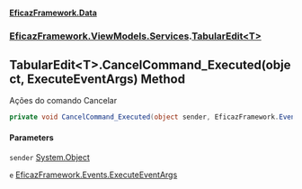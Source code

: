 #### [EficazFramework.Data](EficazFrameworkData.md 'EficazFramework Data')
### [EficazFramework.ViewModels.Services](EficazFrameworkData.md#EficazFramework_ViewModels_Services 'EficazFramework.ViewModels.Services').[TabularEdit&lt;T&gt;](TabularEdit_T_.md 'EficazFramework.ViewModels.Services.TabularEdit&lt;T&gt;')
## TabularEdit&lt;T&gt;.CancelCommand_Executed(object, ExecuteEventArgs) Method
Ações do comando Cancelar  
```csharp
private void CancelCommand_Executed(object sender, EficazFramework.Events.ExecuteEventArgs e);
```
#### Parameters
<a name='EficazFramework_ViewModels_Services_TabularEdit_T__CancelCommand_Executed(object_EficazFramework_Events_ExecuteEventArgs)_sender'></a>
`sender` [System.Object](https://docs.microsoft.com/en-us/dotnet/api/System.Object 'System.Object')  
  
<a name='EficazFramework_ViewModels_Services_TabularEdit_T__CancelCommand_Executed(object_EficazFramework_Events_ExecuteEventArgs)_e'></a>
`e` [EficazFramework.Events.ExecuteEventArgs](https://docs.microsoft.com/en-us/dotnet/api/EficazFramework.Events.ExecuteEventArgs 'EficazFramework.Events.ExecuteEventArgs')  
  
